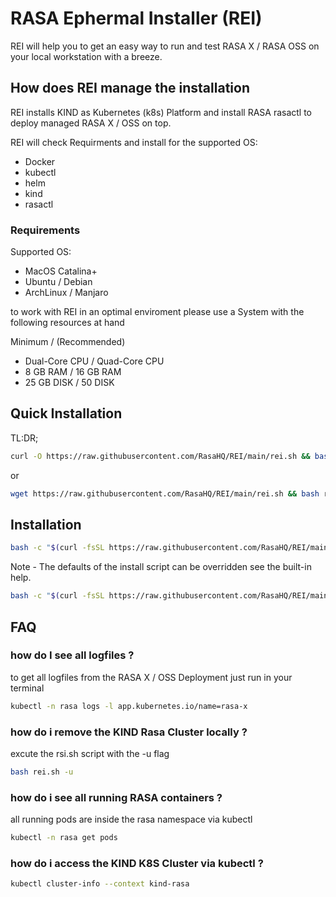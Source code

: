# RASA Ephermal Installer (REI) 

REI will help you to get an easy way to run and test RASA X / RASA OSS on your local workstation with a breeze.

## How does REI manage the installation

REI installs KIND as Kubernetes (k8s) Platform and install RASA rasactl to deploy managed RASA X / OSS on top.

REI will check Requirments and install for the supported OS:

- Docker
- kubectl
- helm
- kind
- rasactl

### Requirements

Supported OS:

- MacOS Catalina+
- Ubuntu / Debian
- ArchLinux / Manjaro

to work with REI in an optimal enviroment please use a  System with the following resources at hand

Minimum / (Recommended)

- Dual-Core CPU / Quad-Core CPU
- 8 GB RAM / 16 GB RAM
- 25 GB DISK / 50 DISK

## Quick Installation
TL:DR;

```bash
curl -O https://raw.githubusercontent.com/RasaHQ/REI/main/rei.sh && bash rei.sh -y -x
```

or

```bash
wget https://raw.githubusercontent.com/RasaHQ/REI/main/rei.sh && bash rei.sh -y -x
```

## Installation

```bash
bash -c "$(curl -fsSL https://raw.githubusercontent.com/RasaHQ/REI/main/rei.sh)"
```

Note - The defaults of the install script can be overridden see the built-in help.

```bash
bash -c "$(curl -fsSL https://raw.githubusercontent.com/RasaHQ/REI/main/rei.sh)" -- --help
```

## FAQ

### how do I see all logfiles ?

to get all logfiles from the RASA X / OSS Deployment just run in your terminal

```bash
kubectl -n rasa logs -l app.kubernetes.io/name=rasa-x
```

### how do i remove the KIND Rasa Cluster locally ?

excute the rsi.sh script with the -u flag

```bash
bash rei.sh -u
```

### how do i see all running RASA containers ?

all running pods are inside the rasa namespace via kubectl

```bash
kubectl -n rasa get pods
```

### how do i access the KIND K8S Cluster via kubectl ?

```bash
kubectl cluster-info --context kind-rasa

```
